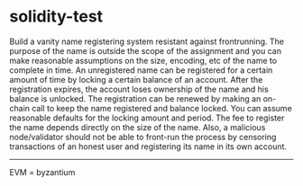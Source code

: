 # solidity-test

Build a vanity name registering system resistant against frontrunning.
The purpose of the name is outside the scope of the assignment and you can make
reasonable assumptions on the size, encoding, etc of the name to complete in time.
An unregistered name can be registered for a certain amount of time by locking a certain
balance of an account. After the registration expires, the account loses ownership of the
name and his balance is unlocked. The registration can be renewed by making an on-chain
call to keep the name registered and balance locked.
You can assume reasonable defaults for the locking amount and period.
The fee to register the name depends directly on the size of the name. Also, a malicious
node/validator should not be able to front-run the process by censoring transactions of an
honest user and registering its name in its own account.

-----------------------
EVM = byzantium

